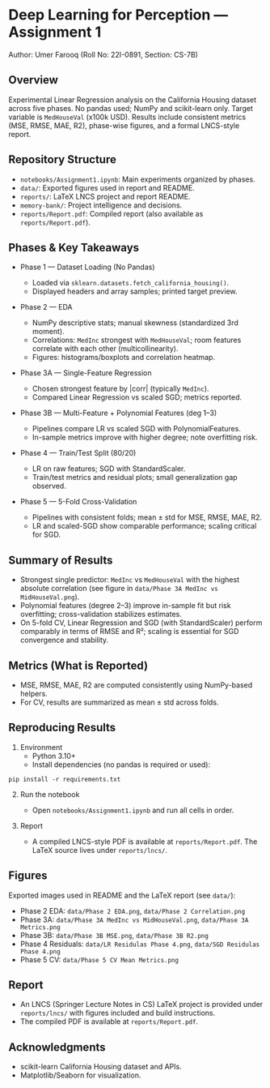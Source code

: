Deep Learning for Perception — Assignment 1
=================================================

Author: Umer Farooq (Roll No: 22I-0891, Section: CS-7B)

Overview
--------
Experimental Linear Regression analysis on the California Housing dataset across five phases. No pandas used; NumPy and scikit-learn only. Target variable is `MedHouseVal` (x100k USD). Results include consistent metrics (MSE, RMSE, MAE, R2), phase-wise figures, and a formal LNCS-style report.

Repository Structure
--------------------
- `notebooks/Assignment1.ipynb`: Main experiments organized by phases.
- `data/`: Exported figures used in report and README.
- `reports/`: LaTeX LNCS project and report README.
- `memory-bank/`: Project intelligence and decisions.
 - `reports/Report.pdf`: Compiled report (also available as `reports/Report.pdf`).

Phases & Key Takeaways
----------------------
- Phase 1 — Dataset Loading (No Pandas)
  - Loaded via `sklearn.datasets.fetch_california_housing()`.
  - Displayed headers and array samples; printed target preview.

- Phase 2 — EDA
  - NumPy descriptive stats; manual skewness (standardized 3rd moment).
  - Correlations: `MedInc` strongest with `MedHouseVal`; room features correlate with each other (multicollinearity).
  - Figures: histograms/boxplots and correlation heatmap.

- Phase 3A — Single-Feature Regression
  - Chosen strongest feature by |corr| (typically `MedInc`).
  - Compared Linear Regression vs scaled SGD; metrics reported.

- Phase 3B — Multi-Feature + Polynomial Features (deg 1–3)
  - Pipelines compare LR vs scaled SGD with PolynomialFeatures.
  - In-sample metrics improve with higher degree; note overfitting risk.

- Phase 4 — Train/Test Split (80/20)
  - LR on raw features; SGD with StandardScaler.
  - Train/test metrics and residual plots; small generalization gap observed.

- Phase 5 — 5-Fold Cross-Validation
  - Pipelines with consistent folds; mean ± std for MSE, RMSE, MAE, R2.
  - LR and scaled-SGD show comparable performance; scaling critical for SGD.

Summary of Results
------------------
- Strongest single predictor: `MedInc` vs `MedHouseVal` with the highest absolute correlation (see figure in `data/Phase 3A MedInc vs MidHouseVal.png`).
- Polynomial features (degree 2–3) improve in-sample fit but risk overfitting; cross-validation stabilizes estimates.
- On 5-fold CV, Linear Regression and SGD (with StandardScaler) perform comparably in terms of RMSE and R²; scaling is essential for SGD convergence and stability.

Metrics (What is Reported)
--------------------------
- MSE, RMSE, MAE, R2 are computed consistently using NumPy-based helpers.
- For CV, results are summarized as mean ± std across folds.

Reproducing Results
-------------------
1) Environment
   - Python 3.10+
   - Install dependencies (no pandas is required or used):

```
pip install -r requirements.txt
```

2) Run the notebook
   - Open `notebooks/Assignment1.ipynb` and run all cells in order.

3) Report
   - A compiled LNCS-style PDF is available at `reports/Report.pdf`. The LaTeX source lives under `reports/lncs/`.

Figures
-------
Exported images used in README and the LaTeX report (see `data/`):
- Phase 2 EDA: `data/Phase 2 EDA.png`, `data/Phase 2 Correlation.png`
- Phase 3A: `data/Phase 3A MedInc vs MidHouseVal.png`, `data/Phase 3A Metrics.png`
- Phase 3B: `data/Phase 3B MSE.png`, `data/Phase 3B R2.png`
- Phase 4 Residuals: `data/LR Residulas Phase 4.png`, `data/SGD Residulas Phase 4.png`
- Phase 5 CV: `data/Phase 5 CV Mean Metrics.png`

Report
------
- An LNCS (Springer Lecture Notes in CS) LaTeX project is provided under `reports/lncs/` with figures included and build instructions.
 - The compiled PDF is available at `reports/Report.pdf`.

Acknowledgments
---------------
- scikit-learn California Housing dataset and APIs.
- Matplotlib/Seaborn for visualization.



